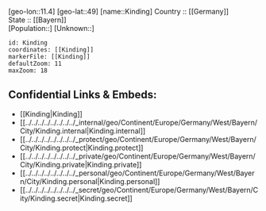 ﻿---
location: [49,11.4] 
mapzoom: [7,12] 
mapmarker: city 
type: City
tags:
- geo/City


SpocWebEntityId: 31428
isDeleted: false
confidential: public

---
[geo-lon::11.4] 
[geo-lat::49] 
[name::Kinding] 
Country :: [[Germany]]  
State :: [[Bayern]]  
[Population::] 
[Unknown::] 


```leaflet
id: Kinding
coordinates: [[Kinding]] 
markerFile: [[Kinding]] 
defaultZoom: 11 
maxZoom: 18
```


## Confidential Links & Embeds: 
- [[Kinding|Kinding]]  
- [[../../../../../../../../_internal/geo/Continent/Europe/Germany/West/Bayern/City/Kinding.internal|Kinding.internal]] 
- [[../../../../../../../../_protect/geo/Continent/Europe/Germany/West/Bayern/City/Kinding.protect|Kinding.protect]] 
- [[../../../../../../../../_private/geo/Continent/Europe/Germany/West/Bayern/City/Kinding.private|Kinding.private]] 
- [[../../../../../../../../_personal/geo/Continent/Europe/Germany/West/Bayern/City/Kinding.personal|Kinding.personal]] 
- [[../../../../../../../../_secret/geo/Continent/Europe/Germany/West/Bayern/City/Kinding.secret|Kinding.secret]] 
